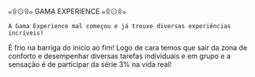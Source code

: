 
๑۩۞۩๑ GAMA EXPERIENCE ๑۩۞۩๑

    A Gama Experience mal começou e já trouxe diversas experiências incríveis!
É  frio  na  barriga  do início ao fim! Logo de cara temos que sair da zona de
conforto e  desempenhar  diversas  tarefas individuais e em grupo e a sensação
é de participar da série 3% na vida real!

